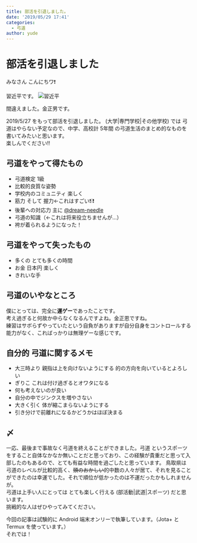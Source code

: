 ```yaml
---
title: 部活を引退しました。
date: '2019/05/29 17:41'
categories:
  - 弓道
author: yude
---
```

# 部活を引退しました

みなさん こんにちワ❗  

習近平です。
![習近平](https://upload.wikimedia.org/wikipedia/commons/thumb/e/ed/Xi_Jinping_2016.jpg/240px-Xi_Jinping_2016.jpg "習近Pay")    

間違えました。金正男です。  

2019/5/27 をもって部活を引退しました。
(大学|専門学校|その他学校) では 弓道はやらない予定なので、中学、高校計 5年間 の弓道生活のまとめ的なものを書いてみたいと思います。  
楽しんでください‼  

## 弓道をやって得たもの
* 弓道検定 1級
* 比較的良質な姿勢
* 学校内のコミュニティ 楽しく
* 筋力 そして 握力←これはすごい❗❕❗
* 後輩への対応力 主に [@dream-needle](https://github.com/dream-needle)
* 弓道の知識（←これは将来役立ちませんが…）
* 袴が着られるようになった！

## 弓道をやって失ったもの
* 多くの とても多くの時間
* お金 日本円 楽しく
* きれいな手
  
## 弓道のいやなところ
僕にとっては、完全に**運ゲー**であったことです。  
考え過ぎると何故か中らなくなるんですよね。金正恩ですね。  
練習はサボらずやっていたという自負がありますが自分自身をコントロールする能力がなく、こればっかりは無理ゲーな感じです。  
  
## 自分的 弓道に関するメモ
* 大三時より 親指は上を向けないようにする 的の方向を向いているとよろしい
* ぎりこ これは付け過ぎるとオワタになる
* 何も考えないのが良い
* 自分の中でジンクスを増やさない
* 大きく引く 体が縮こまらないようにする
* 引き分けで前離れになるかどうかはほぼ決まる
  
## 〆
一応、最後まで事故なく弓道を終えることができました。弓道 というスポーツをすること自体なかなか無いことだと思っており、この経験が貴重だと思って入部したのもあるので、とても有益な時間を過ごしたと思っています。
鳥取県は弓道のレベルが比較的高く、~~頭のおかしい~~的中数の人々が居て、それを見ることができたのは幸運でした。それで順位が低かったのは不運だったかもしれませんが。   
弓道は上手い人にとっては とても楽しく行える (部活動|武道|スポーツ) だと思います。    
挑戦的な人はぜひやってみてください。  

今回の記事は試験的に Android 端末オンリーで執筆しています。（Jota+ と Termux を使っています。）  
それでは！  
